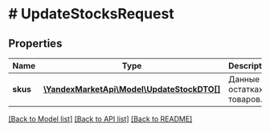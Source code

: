 # # UpdateStocksRequest

## Properties

Name | Type | Description | Notes
------------ | ------------- | ------------- | -------------
**skus** | [**\YandexMarketApi\Model\UpdateStockDTO[]**](UpdateStockDTO.md) | Данные об остатках товаров. |

[[Back to Model list]](../../README.md#models) [[Back to API list]](../../README.md#endpoints) [[Back to README]](../../README.md)
